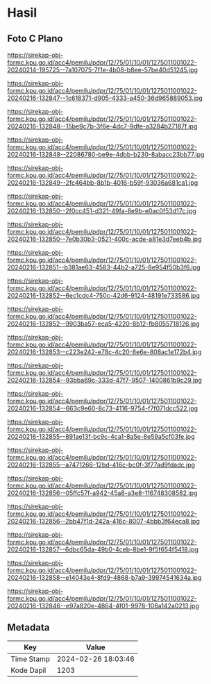 # Hasil

## Foto C Plano

https://sirekap-obj-formc.kpu.go.id/acc4/pemilu/pdpr/12/75/01/10/01/1275011001022-20240214-195725--7a107075-7f1e-4b08-b8ee-57be40d51245.jpg

https://sirekap-obj-formc.kpu.go.id/acc4/pemilu/pdpr/12/75/01/10/01/1275011001022-20240216-132847--1c618371-d905-4333-a450-36d965889053.jpg

https://sirekap-obj-formc.kpu.go.id/acc4/pemilu/pdpr/12/75/01/10/01/1275011001022-20240216-132848--15be9c7b-3f6e-4dc7-9dfe-a3284b27187f.jpg

https://sirekap-obj-formc.kpu.go.id/acc4/pemilu/pdpr/12/75/01/10/01/1275011001022-20240216-132848--22086780-be9e-4dbb-b230-8abacc23bb77.jpg

https://sirekap-obj-formc.kpu.go.id/acc4/pemilu/pdpr/12/75/01/10/01/1275011001022-20240216-132849--2fc464bb-8b1b-4016-b59f-93036a681ca1.jpg

https://sirekap-obj-formc.kpu.go.id/acc4/pemilu/pdpr/12/75/01/10/01/1275011001022-20240216-132850--2f0cc451-d321-49fa-8e9b-e0ac0f53d17c.jpg

https://sirekap-obj-formc.kpu.go.id/acc4/pemilu/pdpr/12/75/01/10/01/1275011001022-20240216-132850--7e0b30b3-0521-400c-acde-a81e3d7eeb4b.jpg

https://sirekap-obj-formc.kpu.go.id/acc4/pemilu/pdpr/12/75/01/10/01/1275011001022-20240216-132851--b381ae63-4583-44b2-a725-8e954f50b3f6.jpg

https://sirekap-obj-formc.kpu.go.id/acc4/pemilu/pdpr/12/75/01/10/01/1275011001022-20240216-132852--6ec1cdc4-750c-42d6-9124-48191e733586.jpg

https://sirekap-obj-formc.kpu.go.id/acc4/pemilu/pdpr/12/75/01/10/01/1275011001022-20240216-132852--9903ba57-eca5-4220-8b12-fb8055718126.jpg

https://sirekap-obj-formc.kpu.go.id/acc4/pemilu/pdpr/12/75/01/10/01/1275011001022-20240216-132853--c223e242-e78c-4c20-8e6e-808ac1e172b4.jpg

https://sirekap-obj-formc.kpu.go.id/acc4/pemilu/pdpr/12/75/01/10/01/1275011001022-20240216-132854--93bba69c-333d-47f7-9507-1400861b9c29.jpg

https://sirekap-obj-formc.kpu.go.id/acc4/pemilu/pdpr/12/75/01/10/01/1275011001022-20240216-132854--663c9e60-8c73-4116-9754-f7f071dcc522.jpg

https://sirekap-obj-formc.kpu.go.id/acc4/pemilu/pdpr/12/75/01/10/01/1275011001022-20240216-132855--891ae13f-bc9c-4ca1-8a5e-8e59a5cf03fe.jpg

https://sirekap-obj-formc.kpu.go.id/acc4/pemilu/pdpr/12/75/01/10/01/1275011001022-20240216-132855--a7471266-12bd-416c-bc0f-3f77ad9fdadc.jpg

https://sirekap-obj-formc.kpu.go.id/acc4/pemilu/pdpr/12/75/01/10/01/1275011001022-20240216-132856--05ffc57f-a942-45a8-a3e8-116748308582.jpg

https://sirekap-obj-formc.kpu.go.id/acc4/pemilu/pdpr/12/75/01/10/01/1275011001022-20240216-132856--2bb47f1d-242a-416c-8007-4bbb3f64eca8.jpg

https://sirekap-obj-formc.kpu.go.id/acc4/pemilu/pdpr/12/75/01/10/01/1275011001022-20240216-132857--6dbc65da-49b0-4ceb-8be1-9f5f654f5418.jpg

https://sirekap-obj-formc.kpu.go.id/acc4/pemilu/pdpr/12/75/01/10/01/1275011001022-20240216-132858--e14043e4-8fd9-4868-b7a9-39974541634a.jpg

https://sirekap-obj-formc.kpu.go.id/acc4/pemilu/pdpr/12/75/01/10/01/1275011001022-20240216-132846--e97a820e-4864-4f01-9978-106a142a0213.jpg


## Metadata

| Key        | Value               |
| ---------- | ------------------- |
| Time Stamp | 2024-02-26 18:03:46 |
| Kode Dapil | 1203                |



